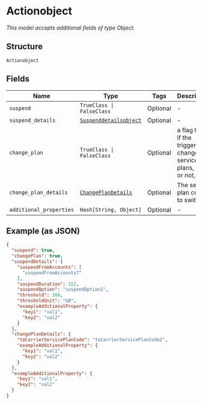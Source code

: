 
# Actionobject

*This model accepts additional fields of type Object.*

## Structure

`Actionobject`

## Fields

| Name | Type | Tags | Description |
|  --- | --- | --- | --- |
| `suspend` | `TrueClass \| FalseClass` | Optional | - |
| `suspend_details` | [`Suspenddetailsobject`](../../doc/models/suspenddetailsobject.md) | Optional | - |
| `change_plan` | `TrueClass \| FalseClass` | Optional | a flag to set if the trigger changes service plans, true, or not, false |
| `change_plan_details` | [`ChangePlanDetails`](../../doc/models/change-plan-details.md) | Optional | The service plan code to switch to |
| `additional_properties` | `Hash[String, Object]` | Optional | - |

## Example (as JSON)

```json
{
  "suspend": true,
  "changePlan": true,
  "suspendDetails": {
    "suspendFromAccounts": [
      "suspendFromAccounts7"
    ],
    "suspendDuration": 152,
    "suspendOption": "suspendOption2",
    "threshold": 166,
    "thresholdUnit": "GB",
    "exampleAdditionalProperty": {
      "key1": "val1",
      "key2": "val2"
    }
  },
  "changePlanDetails": {
    "toCarrierServicePlanCode": "toCarrierServicePlanCode2",
    "exampleAdditionalProperty": {
      "key1": "val1",
      "key2": "val2"
    }
  },
  "exampleAdditionalProperty": {
    "key1": "val1",
    "key2": "val2"
  }
}
```

